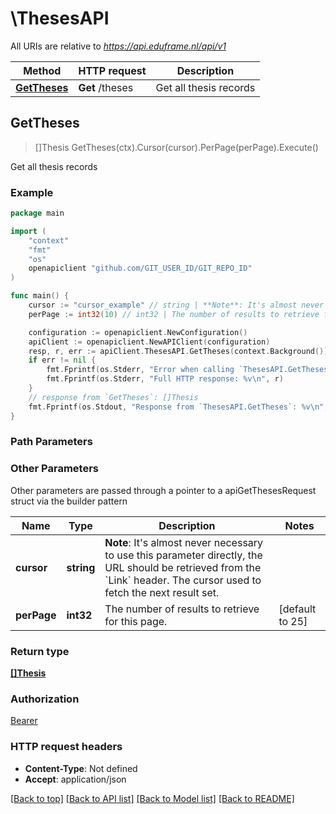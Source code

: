 # \ThesesAPI

All URIs are relative to *https://api.eduframe.nl/api/v1*

Method | HTTP request | Description
------------- | ------------- | -------------
[**GetTheses**](ThesesAPI.md#GetTheses) | **Get** /theses | Get all thesis records



## GetTheses

> []Thesis GetTheses(ctx).Cursor(cursor).PerPage(perPage).Execute()

Get all thesis records



### Example

```go
package main

import (
	"context"
	"fmt"
	"os"
	openapiclient "github.com/GIT_USER_ID/GIT_REPO_ID"
)

func main() {
	cursor := "cursor_example" // string | **Note**: It's almost never necessary to use this parameter directly, the URL   should be retrieved from the `Link` header.  The cursor used to fetch the next result set.  (optional)
	perPage := int32(10) // int32 | The number of results to retrieve for this page. (optional) (default to 25)

	configuration := openapiclient.NewConfiguration()
	apiClient := openapiclient.NewAPIClient(configuration)
	resp, r, err := apiClient.ThesesAPI.GetTheses(context.Background()).Cursor(cursor).PerPage(perPage).Execute()
	if err != nil {
		fmt.Fprintf(os.Stderr, "Error when calling `ThesesAPI.GetTheses``: %v\n", err)
		fmt.Fprintf(os.Stderr, "Full HTTP response: %v\n", r)
	}
	// response from `GetTheses`: []Thesis
	fmt.Fprintf(os.Stdout, "Response from `ThesesAPI.GetTheses`: %v\n", resp)
}
```

### Path Parameters



### Other Parameters

Other parameters are passed through a pointer to a apiGetThesesRequest struct via the builder pattern


Name | Type | Description  | Notes
------------- | ------------- | ------------- | -------------
 **cursor** | **string** | **Note**: It&#39;s almost never necessary to use this parameter directly, the URL   should be retrieved from the &#x60;Link&#x60; header.  The cursor used to fetch the next result set.  | 
 **perPage** | **int32** | The number of results to retrieve for this page. | [default to 25]

### Return type

[**[]Thesis**](Thesis.md)

### Authorization

[Bearer](../README.md#Bearer)

### HTTP request headers

- **Content-Type**: Not defined
- **Accept**: application/json

[[Back to top]](#) [[Back to API list]](../README.md#documentation-for-api-endpoints)
[[Back to Model list]](../README.md#documentation-for-models)
[[Back to README]](../README.md)

